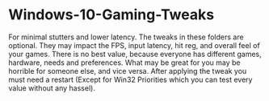 # Windows-10-Gaming-Tweaks
For minimal stutters and lower latency.
The tweaks in these folders are optional. They may impact the FPS, input latency, hit reg, and overall feel of your games. There is no best value, because everyone has different games, hardware, needs and preferences. What may be great for you may be horrible for someone else, and vice versa. After applying the tweak you must need a restart (Except for Win32 Priorities which you can test every value without any hassel).

